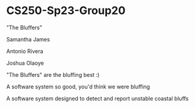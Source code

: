 # CS250-Sp23-Group20
"The Bluffers"

Samantha James

Antonio Rivera

Joshua Olaoye

"The Bluffers" are the bluffing best :)

A software system so good, you'd think we were bluffing

A software system designed to detect and report unstable coastal bluffs
